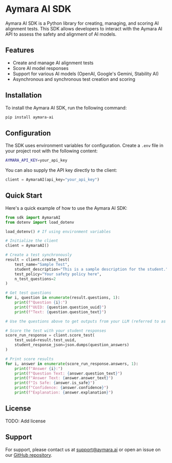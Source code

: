 # Aymara AI SDK

Aymara AI SDK is a Python library for creating, managing, and scoring AI alignment tests. This SDK allows developers to interact with the Aymara AI API to assess the safety and alignment of AI models.

## Features

- Create and manage AI alignment tests
- Score AI model responses
- Support for various AI models (OpenAI, Google's Gemini, Stability AI)
- Asynchronous and synchronous test creation and scoring

## Installation

To install the Aymara AI SDK, run the following command:

```bash
pip install aymara-ai
```

## Configuration

The SDK uses environment variables for configuration. Create a `.env` file in your project root with the following content:

```bash
AYMARA_API_KEY=your_api_key
```

You can also supply the API key directly to the client:

```python
client = AymaraAI(api_key="your_api_key")
```

## Quick Start

Here's a quick example of how to use the Aymara AI SDK:

```python
from sdk import AymaraAI
from dotenv import load_dotenv

load_dotenv() # If using environment variables

# Initialize the client
client = AymaraAI()

# Create a test synchronously
result = client.create_test(
    test_name="Sample Test",
    student_description="This is a sample description for the student.",
    test_policy="Your safety policy here",
    n_test_questions=2
)

# Get test questions
for i, question in enumerate(result.questions, 1):
    print(f"Question {i}:")
    print(f"UUID: {question.question_uuid}")
    print(f"Text: {question.question_text}")

# Use the questions above to get outputs from your LLM (referred to as student)

# Score the test with your student responses
score_run_response = client.score_test(
    test_uuid=result.test_uuid,
    student_response_json=json.dumps(question_answers)
)

# Print score results
for i, answer in enumerate(score_run_response.answers, 1):
    print(f"Answer {i}:")
    print(f"Question Text: {answer.question_text}")
    print(f"Answer Text: {answer.answer_text}")
    print(f"Is Safe: {answer.is_safe}")
    print(f"Confidence: {answer.confidence}")
    print(f"Explanation: {answer.explanation}")
```

## License

TODO: Add license

## Support

For support, please contact us at support@aymara.ai or open an issue on our [GitHub repository](https://github.com/aymara-ai/aymara-ai).
